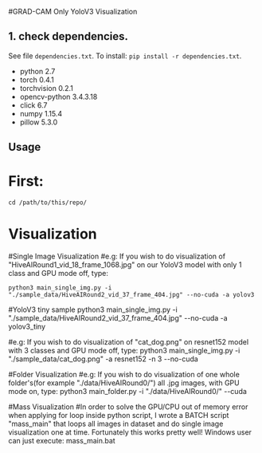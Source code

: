 #GRAD-CAM Only YoloV3 Visualization

## 1. check dependencies.

See file `dependencies.txt`. To install: `pip install -r dependencies.txt`.

* python 2.7
* torch 0.4.1
* torchvision 0.2.1
* opencv-python 3.4.3.18
* click 6.7
* numpy 1.15.4
* pillow 5.3.0


## Usage

# First:
```
cd /path/to/this/repo/
```

# Visualization
#Single Image Visualization
#e.g: If you wish to do visualization of "HiveAIRound1_vid_18_frame_1068.jpg" on our YoloV3 model with only 1 class and GPU mode off, type:
```
python3 main_single_img.py -i "./sample_data/HiveAIRound2_vid_37_frame_404.jpg" --no-cuda -a yolov3
```

#YoloV3 tiny sample
python3 main_single_img.py -i "./sample_data/HiveAIRound2_vid_37_frame_404.jpg" --no-cuda -a yolov3_tiny

#e.g: If you wish to do visualization of "cat_dog.png" on resnet152 model with 3 classes and GPU mode off, type:
python3 main_single_img.py -i "./sample_data/cat_dog.png" -a resnet152 -n 3 --no-cuda

#Folder Visualization
#e.g: If you wish to do visualization of one whole folder's(for example "./data/HiveAIRound0/") all .jpg images, with GPU mode on, type:
python3 main_folder.py -i "./data/HiveAIRound0/" --cuda

#Mass Visualization
#In order to solve the GPU/CPU out of memory error when applying for loop inside python script, I wrote a BATCH script "mass_main" that loops all images in dataset and do single image visualization one at time. Fortunately this works pretty well! Windows user can just execute:
mass_main.bat